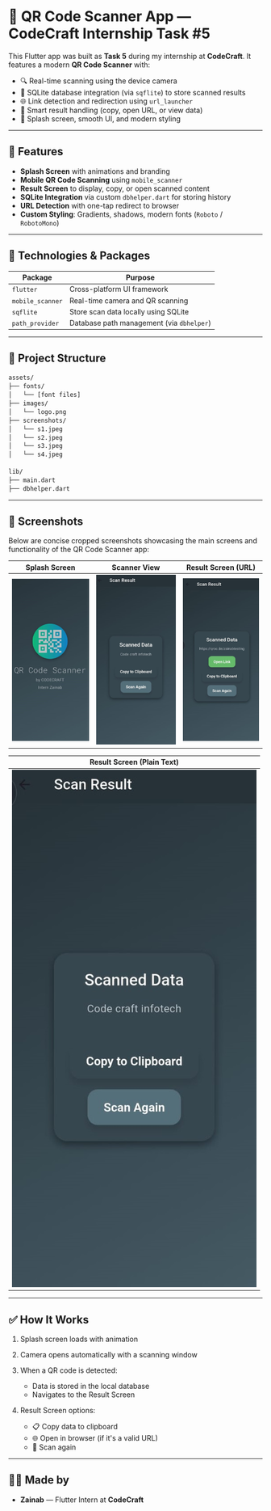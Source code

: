# 📱 QR Code Scanner App — CodeCraft Internship Task #5

This Flutter app was built as **Task 5** during my internship at **CodeCraft**. It features a modern **QR Code Scanner** with:

* 🔍 Real-time scanning using the device camera
* 💾 SQLite database integration (via `sqflite`) to store scanned results
* 🌐 Link detection and redirection using `url_launcher`
* 🧠 Smart result handling (copy, open URL, or view data)
* 🎨 Splash screen, smooth UI, and modern styling

---

## 🚀 Features

* **Splash Screen** with animations and branding
* **Mobile QR Code Scanning** using `mobile_scanner`
* **Result Screen** to display, copy, or open scanned content
* **SQLite Integration** via custom `dbhelper.dart` for storing history
* **URL Detection** with one-tap redirect to browser
* **Custom Styling**: Gradients, shadows, modern fonts (`Roboto` / `RobotoMono`)

---

## 🧰 Technologies & Packages

| Package          | Purpose                                   |
| ---------------- | ----------------------------------------- |
| `flutter`        | Cross-platform UI framework               |
| `mobile_scanner` | Real-time camera and QR scanning          |
| `sqflite`        | Store scan data locally using SQLite      |
| `path_provider`  | Database path management (via `dbhelper`) |

---

## 📂 Project Structure

```txt
assets/
├── fonts/
│   └── [font files]
├── images/
│   └── logo.png
├── screenshots/
│   └── s1.jpeg
│   └── s2.jpeg
│   └── s3.jpeg
│   └── s4.jpeg

lib/
├── main.dart
├── dbhelper.dart
```

---

## 📸 Screenshots

Below are concise cropped screenshots showcasing the main screens and functionality of the QR Code Scanner app:

| Splash Screen                   | Scanner View                    | Result Screen (URL)             |
| ------------------------------- | ------------------------------- | ------------------------------- |
| ![](assets/screenshots/s1.jpeg) | ![](assets/screenshots/s2.jpeg) | ![](assets/screenshots/s3.jpeg) |

| Result Screen (Plain Text)      |
| ------------------------------- |
| ![](assets/screenshots/s4.jpeg) |

---

## ✅ How It Works

1. Splash screen loads with animation
2. Camera opens automatically with a scanning window
3. When a QR code is detected:

   * Data is stored in the local database
   * Navigates to the Result Screen
4. Result Screen options:

   * 📋 Copy data to clipboard
   * 🌐 Open in browser (if it's a valid URL)
   * 🔁 Scan again

---

## 🧑‍💻 Made by

* **Zainab** — Flutter Intern at **CodeCraft**
